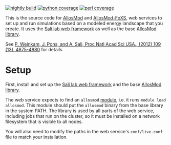 [![nightly build](https://salilab.org/nightly/stat/?s=allosmod&t=build)](https://salilab.org/nightly/allosmod/)
[![python coverage](https://salilab.org/nightly/stat/?s=allosmod&t=python)](https://salilab.org/nightly/allosmod/logs/coverage/python/)
[![perl coverage](https://salilab.org/nightly/stat/?s=allosmod&t=perl)](https://salilab.org/nightly/allosmod/logs/coverage/perl/)

This is the source code for [AllosMod](https://salilab.org/allosmod/)
and [AllosMod-FoXS](https://salilab.org/allosmod-foxs/), web services to set up
and run simulations based on a modeled energy landscape that you create. It uses
the [Sali lab web framework](https://github.com/salilab/saliweb/) as well
as the base [AllosMod library](https://github.com/salilab/allosmod-lib/).

See [P. Weinkam, J. Pons, and A. Sali, Proc Natl Acad Sci USA., (2012) 109 (13), 4875-4880](https://www.ncbi.nlm.nih.gov/pubmed/22403063) for details.

# Setup

First, install and set up the
[Sali lab web framework](https://github.com/salilab/saliweb/) and the
base [AllosMod library](https://github.com/salilab/allosmod-lib/).

The web service expects to find an `allosmod` [module](http://modules.sourceforge.net/),
i.e. it runs `module load allosmod`. This module should put the `allosmod`
binary from the base library in the system PATH. The library is used by all
parts of the web service, including jobs that run on the cluster, so it must be
installed on a network filesystem that is visible to all nodes.

You will also need to modify the paths in the web service's `conf/live.conf`
file to match your installation.
